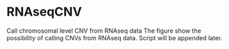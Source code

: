 # RNAseqCNV
Call chromosomal level CNV from RNAseq data
The figure show the possibility of calling CNVs from RNAseq data. Script will be appended later.
